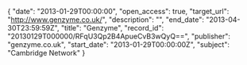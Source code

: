 {
  "date": "2013-01-29T00:00:00", 
  "open_access": true, 
  "target_url": "http://www.genzyme.co.uk/", 
  "description": "", 
  "end_date": "2013-04-30T23:59:59Z", 
  "title": "Genzyme", 
  "record_id": "20130129T000000/RFqU3Qp2B4ApueCvB3wQyQ==", 
  "publisher": "genzyme.co.uk", 
  "start_date": "2013-01-29T00:00:00Z", 
  "subject": "Cambridge Network"
}

